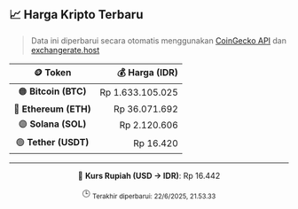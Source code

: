 

<!-- HARGA_KRIPTO -->
## 📈 Harga Kripto Terbaru

> Data ini diperbarui secara otomatis menggunakan [CoinGecko API](https://www.coingecko.com/) dan [exchangerate.host](https://exchangerate.host/)

<div align="center">

| 🪙 Token | 💰 Harga (IDR) |
|:------:|---------------:|
| 🟠 **Bitcoin (BTC)**   | Rp 1.633.105.025 |
| 🔵 **Ethereum (ETH)**  | Rp 36.071.692 |
| 🟣 **Solana (SOL)**    | Rp 2.120.606 |
| 🟢 **Tether (USDT)**   | Rp 16.420 |

---

💱 **Kurs Rupiah (USD → IDR)**: Rp 16.442

🕒 <sub>Terakhir diperbarui: 22/6/2025, 21.53.33</sub>

</div>
<!-- /HARGA_KRIPTO -->